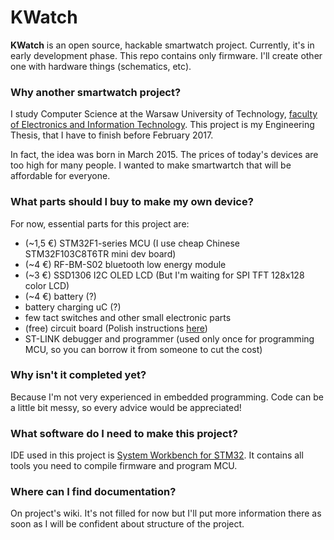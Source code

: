 # KWatch

**KWatch** is an open source, hackable smartwatch project. Currently, it's in
early development phase. This repo contains only firmware. I'll create other one
with hardware things (schematics, etc). 

### Why another smartwatch project?
I study Computer Science at the Warsaw University of Technology, [faculty of
Electronics and Information Technology](http://www.elka.pw.edu.pl/eng). This
project is my Engineering Thesis, that I have to finish before February 2017.

In fact, the idea was born in March 2015. The prices of today's devices are too
high for many people. I wanted to make smartwartch that will be affordable for
everyone.

### What parts should I buy to make my own device?
For now, essential parts for this project are:
 - (~1,5 €) STM32F1-series MCU (I use cheap Chinese STM32F103C8T6TR mini dev board)
 - (~4 €) RF-BM-S02 bluetooth low energy module
 - (~3 €) SSD1306 I2C OLED LCD (But I'm waiting for SPI TFT 128x128 color LCD)
 - (~4 €) battery (?)
 - battery charging uC (?)
 - few tact switches and other small electronic parts
 - (free) circuit board (Polish instructions [here](http://www.forbot.pl/forum/topics23/jak-zamowic-darmowe-plytki-drukowane-z-chin-podejscie-drugie-vt12383.htm))
 - ST-LINK debugger and programmer (used only once for programming MCU, so you
   can borrow it from someone to cut the cost)

### Why isn't it completed yet?
Because I'm not very experienced in embedded programming. Code can be a little
bit messy, so every advice would be appreciated!

### What software do I need to make this project?
IDE used in this project is [System Workbench for STM32](http://www.openstm32.org/System+Workbench+for+STM32).
It contains all tools you need to compile firmware and program MCU.

### Where can I find documentation?
On project's wiki. It's not filled for now but I'll put more information there
as soon as I will be confident about structure of the project.
